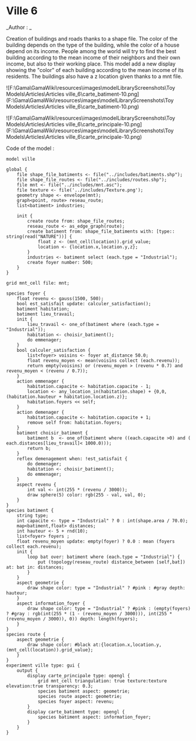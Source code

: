 [//]: # (keyword|operator_gauss)
[//]: # (keyword|operator_distance_between)
[//]: # (keyword|operator_select)
[//]: # (keyword|statement_remove)
[//]: # (keyword|statement_put)
[//]: # (keyword|type_topology)
[//]: # (keyword|concept_gui)
[//]: # (keyword|concept_shapefile)
[//]: # (keyword|concept_graph)
[//]: # (keyword|concept_3d)
# Ville 6


_Author : _

Creation of buildings and roads thanks to a shape file. The color of the building depends on the type of the building, while the color of a house depend on its income. People among the world will try to find the best building according to the mean income of their neighbors and their own income, but also to their working place. This model add a new display showing the "color" of each building according to the mean income of its residents. The buildings also have a z location given thanks to a mnt file.


![F:\Gama\GamaWiki\resources\images\modelLibraryScreenshots\Toy Models\Articles\Articles ville_6\carte_batiment-10.png](F:\Gama\GamaWiki\resources\images\modelLibraryScreenshots\Toy Models\Articles\Articles ville_6\carte_batiment-10.png)

![F:\Gama\GamaWiki\resources\images\modelLibraryScreenshots\Toy Models\Articles\Articles ville_6\carte_principale-10.png](F:\Gama\GamaWiki\resources\images\modelLibraryScreenshots\Toy Models\Articles\Articles ville_6\carte_principale-10.png)

Code of the model : 

```
model ville

global {
	file shape_file_batiments <- file("../includes/batiments.shp");
	file shape_file_routes <- file("../includes/routes.shp");
	file mnt <- file("../includes/mnt.asc");
	file texture <- file('../includes/Texture.png');
	geometry shape <- envelope(mnt);
	graph<point, route> reseau_route;
	list<batiment> industries;
	
	init {
		create route from: shape_file_routes;
		reseau_route <- as_edge_graph(route);
		create batiment from: shape_file_batiments with: [type:: string(read("NATURE"))] {
			float z <- (mnt_cell(location)).grid_value;   
			location <- {location.x,location.y,z};
		}
		industries <- batiment select (each.type = "Industrial");
		create foyer number: 500;
	}
}

grid mnt_cell file: mnt;

species foyer {
	float revenu <- gauss(1500, 500);
	bool est_satisfait update: calculer_satisfaction();
	batiment habitation;
	batiment lieu_travail;
	init {
		lieu_travail <- one_of(batiment where (each.type = "Industrial"));
		habitation <- choisir_batiment(); 
		do emmenager;
	}
	bool calculer_satisfaction {
		list<foyer> voisins <- foyer at_distance 50.0;
		float revenu_moyen <- mean(voisins collect (each.revenu));
		return empty(voisins) or (revenu_moyen > (revenu * 0.7) and revenu_moyen < (revenu / 0.7));
	}
	action emmenager {
		habitation.capacite <- habitation.capacite - 1;
		location <- any_location_in(habitation.shape) + {0,0, (habitation.hauteur + habitation.location.z)};
		habitation.foyers << self;
	}
	action demenager {
		habitation.capacite <- habitation.capacite + 1;
		remove self from: habitation.foyers;
	}
	batiment choisir_batiment {
		batiment b  <- one_of(batiment where ((each.capacite >0) and ( each.distances[lieu_travail]< 1000.0)));
		return b;
	}
	reflex demenagement when: !est_satisfait {
		do demenager;
		habitation <- choisir_batiment();
		do emmenager;
	}
	aspect revenu {
		int val <- int(255 * (revenu / 3000));
		draw sphere(5) color: rgb(255 - val, val, 0);
	}
}
species batiment {
	string type;
	int capacite <- type = "Industrial" ? 0 : int(shape.area / 70.0);
	map<batiment,float> distances;
	int hauteur <- 5 + rnd(10);
	list<foyer> foyers ;
	float revenu_moyen update: empty(foyer) ? 0.0 : mean (foyers collect each.revenu);
	init {
		loop bat over: batiment where (each.type = "Industrial") {
			put (topology(reseau_route) distance_between [self,bat]) at: bat in: distances;
		}
	}
	aspect geometrie {
		draw shape color: type = "Industrial" ? #pink : #gray depth: hauteur;
	}
	aspect information_foyer {
		draw shape color: type = "Industrial" ? #pink : (empty(foyers) ? #gray : rgb(int(255 * (1 - (revenu_moyen / 3000))), int(255 * (revenu_moyen / 3000)), 0)) depth: length(foyers);
	}
}
species route {
	aspect geometrie {
		draw shape color: #black at:{location.x,location.y,(mnt_cell(location)).grid_value};
	}
}
experiment ville type: gui {
	output {
		display carte_principale type: opengl {
			grid mnt_cell triangulation: true texture:texture elevation:true transparency: 0.3;
			species batiment aspect: geometrie;
			species route aspect: geometrie;
			species foyer aspect: revenu;
		}
		display carte_batiment type: opengl {
			species batiment aspect: information_foyer;
		}
	}
}
```
